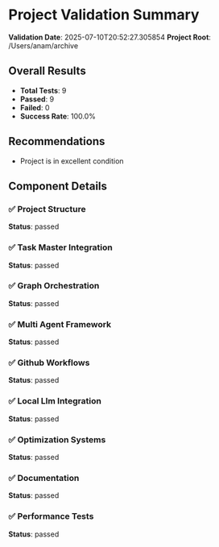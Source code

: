 # Project Validation Summary

**Validation Date**: 2025-07-10T20:52:27.305854
**Project Root**: /Users/anam/archive

## Overall Results

- **Total Tests**: 9
- **Passed**: 9
- **Failed**: 0
- **Success Rate**: 100.0%

## Recommendations

- Project is in excellent condition

## Component Details

### ✅ Project Structure
**Status**: passed

### ✅ Task Master Integration
**Status**: passed

### ✅ Graph Orchestration
**Status**: passed

### ✅ Multi Agent Framework
**Status**: passed

### ✅ Github Workflows
**Status**: passed

### ✅ Local Llm Integration
**Status**: passed

### ✅ Optimization Systems
**Status**: passed

### ✅ Documentation
**Status**: passed

### ✅ Performance Tests
**Status**: passed

